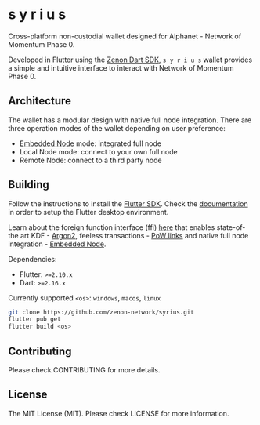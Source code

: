 # s y r i u s

Cross-platform non-custodial wallet designed for Alphanet - Network of Momentum Phase 0.

Developed in Flutter using the [Zenon Dart SDK](https://github.com/zenon-network/znn_sdk_dart), `s y r i u s` wallet provides a simple and intuitive interface to interact with Network of Momentum Phase 0.

## Architecture

The wallet has a modular design with native full node integration. There are three operation modes of the wallet depending on user preference:

- [Embedded Node](https://github.com/zenon-network/go-zenon) mode: integrated full node
- Local Node mode: connect to your own full node
- Remote Node: connect to a third party node

## Building

Follow the instructions to install the [Flutter SDK](https://docs.flutter.dev/get-started/install). Check the [documentation](https://docs.flutter.dev/desktop) in order to setup the Flutter desktop environment.

Learn about the foreign function interface (ffi) [here](https://docs.flutter.dev/development/platform-integration/c-interop) that enables state-of-the art KDF - [Argon2](https://github.com/zenon-network/argon2_ffi), feeless transactions - [PoW links](https://github.com/zenon-network/znn-pow-links-cpp) and native full node integration - [Embedded Node](https://github.com/zenon-network/go-zenon).

Dependencies:

- Flutter: `>=2.10.x`
- Dart: `>=2.16.x`

Currently supported `<os>`: `windows`, `macos`, `linux`

```bash
git clone https://github.com/zenon-network/syrius.git
flutter pub get
flutter build <os>
```

## Contributing

Please check CONTRIBUTING for more details.

## License

The MIT License (MIT). Please check LICENSE for more information.
